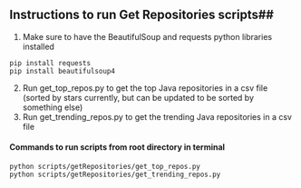 ## Instructions to run Get Repositories scripts##
1) Make sure to have the BeautifulSoup and requests python libraries installed
```
pip install requests
pip install beautifulsoup4
```
2) Run get_top_repos.py to get the top Java repositories in a csv file (sorted by stars currently, but can be updated to be sorted by something else)
3) Run get_trending_repos.py to get the trending Java repositories in a csv file 

#### Commands to run scripts from root directory in terminal
```
python scripts/getRepositories/get_top_repos.py
python scripts/getRepositories/get_trending_repos.py
```